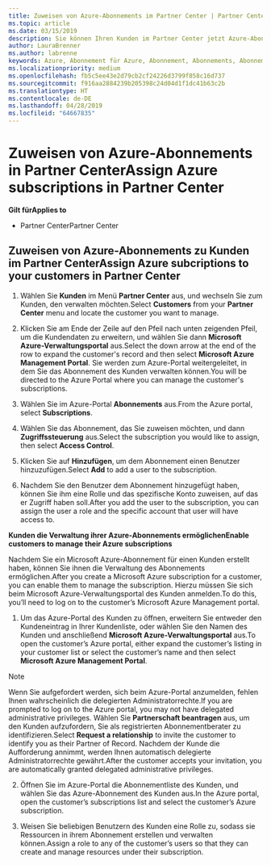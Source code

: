```yaml
---
title: Zuweisen von Azure-Abonnements im Partner Center | Partner Center
ms.topic: article
ms.date: 03/15/2019
description: Sie können Ihren Kunden im Partner Center jetzt Azure-Abonnements zuordnen. Ihre Kunden haben auch die Möglichkeit, die Abonnements selbst zu verwalten.
author: LauraBrenner
ms.author: labrenne
keywords: Azure, Abonnement für Azure, Abonnement, Abonnements, Abonnement zuweisen, Abonnement für Azure verwalten
ms.localizationpriority: medium
ms.openlocfilehash: fb5c5ee43e2d79cb2cf24226d3799f858c16d737
ms.sourcegitcommit: f916aa2884239b205398c24d04d1f1dc41b63c2b
ms.translationtype: HT
ms.contentlocale: de-DE
ms.lasthandoff: 04/28/2019
ms.locfileid: "64667835"
---
```

# <a name="assign-azure-subscriptions-in-partner-center"></a><span data-ttu-id="4c9ea-104">Zuweisen von Azure-Abonnements in Partner Center</span><span class="sxs-lookup"><span data-stu-id="4c9ea-104">Assign Azure subscriptions in Partner Center</span></span>

<span data-ttu-id="4c9ea-105">**Gilt für**</span><span class="sxs-lookup"><span data-stu-id="4c9ea-105">**Applies to**</span></span>

-  <span data-ttu-id="4c9ea-106">Partner Center</span><span class="sxs-lookup"><span data-stu-id="4c9ea-106">Partner Center</span></span>
 
## <a name="assign-azure-subcriptions-to-your-customers-in-partner-center"></a><span data-ttu-id="4c9ea-107">Zuweisen von Azure-Abonnements zu Kunden im Partner Center</span><span class="sxs-lookup"><span data-stu-id="4c9ea-107">Assign Azure subcriptions to your customers in Partner Center</span></span>

1. <span data-ttu-id="4c9ea-108">Wählen Sie **Kunden** im Menü **Partner Center** aus, und wechseln Sie zum Kunden, den verwalten möchten.</span><span class="sxs-lookup"><span data-stu-id="4c9ea-108">Select **Customers** from your **Partner Center** menu and locate the customer you want to manage.</span></span>

2.  <span data-ttu-id="4c9ea-109">Klicken Sie am Ende der Zeile auf den Pfeil nach unten zeigenden Pfeil, um die Kundendaten zu erweitern, und wählen Sie dann **Microsoft Azure-Verwaltungsportal** aus.</span><span class="sxs-lookup"><span data-stu-id="4c9ea-109">Select the down arrow at the end of the row to expand the customer's record and then select **Microsoft Azure Management Portal**.</span></span> <span data-ttu-id="4c9ea-110">Sie werden zum Azure-Portal weitergeleitet, in dem Sie das Abonnement des Kunden verwalten können.</span><span class="sxs-lookup"><span data-stu-id="4c9ea-110">You will be directed to the Azure Portal where you can manage the customer's subscriptions.</span></span> 

4. <span data-ttu-id="4c9ea-111">Wählen Sie im Azure-Portal **Abonnements** aus.</span><span class="sxs-lookup"><span data-stu-id="4c9ea-111">From the Azure portal, select **Subscriptions**.</span></span>

5. <span data-ttu-id="4c9ea-112">Wählen Sie das Abonnement, das Sie zuweisen möchten, und dann **Zugriffssteuerung** aus.</span><span class="sxs-lookup"><span data-stu-id="4c9ea-112">Select the subscription you would like to assign, then select **Access Control**.</span></span>

6. <span data-ttu-id="4c9ea-113">Klicken Sie auf **Hinzufügen**, um dem Abonnement einen Benutzer hinzuzufügen.</span><span class="sxs-lookup"><span data-stu-id="4c9ea-113">Select **Add** to add a user to the subscription.</span></span> 

7. <span data-ttu-id="4c9ea-114">Nachdem Sie den Benutzer dem Abonnement hinzugefügt haben, können Sie ihm eine Rolle und das spezifische Konto zuweisen, auf das er Zugriff haben soll.</span><span class="sxs-lookup"><span data-stu-id="4c9ea-114">After you add the user to the subscription, you can assign the user a role and the specific account that user will have access to.</span></span> 

<span data-ttu-id="4c9ea-115">**Kunden die Verwaltung ihrer Azure-Abonnements ermöglichen**</span><span class="sxs-lookup"><span data-stu-id="4c9ea-115">**Enable customers to manage their Azure subscriptions**</span></span>

<span data-ttu-id="4c9ea-116">Nachdem Sie ein Microsoft Azure-Abonnement für einen Kunden erstellt haben, können Sie ihnen die Verwaltung des Abonnements ermöglichen.</span><span class="sxs-lookup"><span data-stu-id="4c9ea-116">After you create a Microsoft Azure subscription for a customer, you can enable them to manage the subscription.</span></span> <span data-ttu-id="4c9ea-117">Hierzu müssen Sie sich beim Microsoft Azure-Verwaltungsportal des Kunden anmelden.</span><span class="sxs-lookup"><span data-stu-id="4c9ea-117">To do this, you’ll need to log on to the customer’s Microsoft Azure Management portal.</span></span> 

1.  <span data-ttu-id="4c9ea-118">Um das Azure-Portal des Kunden zu öffnen, erweitern Sie entweder den Kundeneintrag in Ihrer Kundenliste, oder wählen Sie den Namen des Kunden und anschließend **Microsoft Azure-Verwaltungsportal** aus.</span><span class="sxs-lookup"><span data-stu-id="4c9ea-118">To open the customer’s Azure portal, either expand the customer’s listing in your customer list or select the customer’s name and then select **Microsoft Azure Management Portal**.</span></span>
    
> [!NOTE]  
> <span data-ttu-id="4c9ea-119">Wenn Sie aufgefordert werden, sich beim Azure-Portal anzumelden, fehlen Ihnen wahrscheinlich die delegierten Administratorrechte.</span><span class="sxs-lookup"><span data-stu-id="4c9ea-119">If you are prompted to log on to the Azure portal, you may not have delegated administrative privileges.</span></span> <span data-ttu-id="4c9ea-120">Wählen Sie **Partnerschaft beantragen** aus, um den Kunden aufzufordern, Sie als registrierten Abonnementberater zu identifizieren.</span><span class="sxs-lookup"><span data-stu-id="4c9ea-120">Select **Request a relationship** to invite the customer to identify you as their Partner of Record.</span></span> <span data-ttu-id="4c9ea-121">Nachdem der Kunde die Aufforderung annimmt, werden Ihnen automatisch delegierte Administratorrechte gewährt.</span><span class="sxs-lookup"><span data-stu-id="4c9ea-121">After the customer accepts your invitation, you are automatically granted delegated administrative privileges.</span></span> 

2.  <span data-ttu-id="4c9ea-122">Öffnen Sie im Azure-Portal die Abonnementliste des Kunden, und wählen Sie das Azure-Abonnement des Kunden aus.</span><span class="sxs-lookup"><span data-stu-id="4c9ea-122">In the Azure portal, open the customer’s subscriptions list and select the customer’s Azure subscription.</span></span>

3.  <span data-ttu-id="4c9ea-123">Weisen Sie beliebigen Benutzern des Kunden eine Rolle zu, sodass sie Ressourcen in ihrem Abonnement erstellen und verwalten können.</span><span class="sxs-lookup"><span data-stu-id="4c9ea-123">Assign a role to any of the customer’s users so that they can create and manage resources under their subscription.</span></span>


